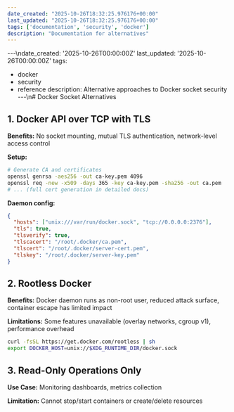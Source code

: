 ```yaml
---
date_created: "2025-10-26T18:32:25.976176+00:00"
last_updated: "2025-10-26T18:32:25.976176+00:00"
tags: ['documentation', 'security', 'docker']
description: "Documentation for alternatives"
---
```


---\ndate_created: '2025-10-26T00:00:00Z'
last_updated: '2025-10-26T00:00:00Z'
tags:
- docker
- security
- reference
description: Alternative approaches to Docker socket security
---\n# Docker Socket Alternatives

## 1. Docker API over TCP with TLS

**Benefits:** No socket mounting, mutual TLS authentication, network-level access control

**Setup:**

```bash
# Generate CA and certificates
openssl genrsa -aes256 -out ca-key.pem 4096
openssl req -new -x509 -days 365 -key ca-key.pem -sha256 -out ca.pem
# ... (full cert generation in detailed docs)
```

**Daemon config:**

```json
{
  "hosts": ["unix:///var/run/docker.sock", "tcp://0.0.0.0:2376"],
  "tls": true,
  "tlsverify": true,
  "tlscacert": "/root/.docker/ca.pem",
  "tlscert": "/root/.docker/server-cert.pem",
  "tlskey": "/root/.docker/server-key.pem"
}
```

## 2. Rootless Docker

**Benefits:** Docker daemon runs as non-root user, reduced attack surface, container escape has limited impact

**Limitations:** Some features unavailable (overlay networks, cgroup v1), performance overhead

```bash
curl -fsSL https://get.docker.com/rootless | sh
export DOCKER_HOST=unix://$XDG_RUNTIME_DIR/docker.sock
```

## 3. Read-Only Operations Only

**Use Case:** Monitoring dashboards, metrics collection

**Limitation:** Cannot stop/start containers or create/delete resources
